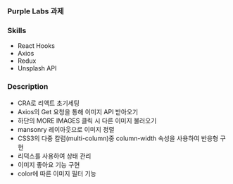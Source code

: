 ### Purple Labs 과제 

### Skills
- React Hooks
- Axios
- Redux
- Unsplash API

### Description
- CRA로 리액트 초기세팅
- Axios의 Get 요청을 통해 이미지 API 받아오기
- 하단의 MORE IMAGES 클릭 시 다른 이미지 불러오기
- mansonry 레이아웃으로 이미지 정렬
- CSS3의 다중 칼럼(multi-column)중 column-width 속성을 사용하여 반응형 구현
- 리덕스를 사용하여 상태 관리
- 이미지 좋아요 기능 구현
- color에 따른 이미지 필터 기능 
